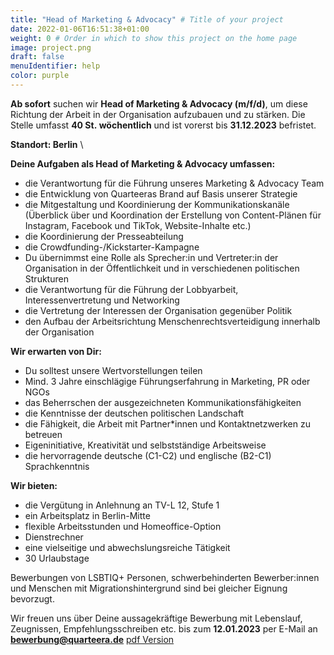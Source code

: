 ```yaml
---
title: "Head of Marketing & Advocacy" # Title of your project
date: 2022-01-06T16:51:38+01:00
weight: 0 # Order in which to show this project on the home page
image: project.png
draft: false
menuIdentifier: help
color: purple
---
```


**Ab sofort** suchen wir **Head of Marketing & Advocacy (m/f/d)**, um diese Richtung der Arbeit in der Organisation aufzubauen und zu stärken. Die Stelle umfasst **40 St. wöchentlich** und ist vorerst bis **31.12.2023** befristet.

**Standort: Berlin** \

**Deine Aufgaben als Head of Marketing & Advocacy umfassen:**

- die Verantwortung für die Führung unseres Marketing & Advocacy Team
- die Entwicklung von Quarteeras Brand auf Basis unserer Strategie
- die Mitgestaltung und Koordinierung der Kommunikationskanäle (Überblick über und Koordination der Erstellung von Content-Plänen für Instagram, Facebook und TikTok, Website-Inhalte etc.)
- die Koordinierung der Presseabteilung
- die Crowdfunding-/Kickstarter-Kampagne
- Du übernimmst eine Rolle als Sprecher:in und Vertreter:in der Organisation in der Öffentlichkeit und in verschiedenen politischen Strukturen
- die Verantwortung für die Führung der Lobbyarbeit, Interessenvertretung und Networking
- die Vertretung der Interessen der Organisation gegenüber Politik
- den Aufbau der Arbeitsrichtung Menschenrechtsverteidigung innerhalb der Organisation

**Wir erwarten von Dir:**

- Du solltest unsere Wertvorstellungen teilen
- Mind. 3 Jahre einschlägige Führungserfahrung in Marketing, PR oder NGOs
- das Beherrschen der ausgezeichneten Kommunikationsfähigkeiten
- die Kenntnisse der deutschen politischen Landschaft
- die Fähigkeit, die Arbeit mit Partner*innen und Kontaktnetzwerken zu betreuen
- Eigeninitiative, Kreativität und selbstständige Arbeitsweise
- die hervorragende deutsche (C1-C2) und englische (B2-C1) Sprachkenntnis

**Wir bieten:**

- die Vergütung in Anlehnung an TV-L 12, Stufe 1
- ein Arbeitsplatz in Berlin-Mitte
- flexible Arbeitsstunden und Homeoffice-Option
- Dienstrechner
- eine vielseitige und abwechslungsreiche Tätigkeit
- 30 Urlaubstage

Bewerbungen von LSBTIQ+ Personen, schwerbehinderten Bewerber:innen und Menschen mit Migrationshintergrund sind bei gleicher Eignung bevorzugt.

Wir freuen uns über Deine aussagekräftige Bewerbung mit Lebenslauf, Zeugnissen, Empfehlungsschreiben etc. bis zum **12.01.2023** per E-Mail an **bewerbung@quarteera.de**
[pdf Version](https://quarteera.de/files/stelle/Head%20of%20Marketing.pdf)